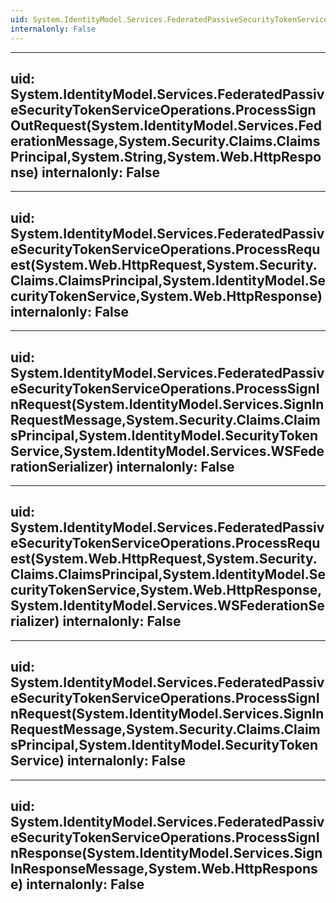 ```yaml
---
uid: System.IdentityModel.Services.FederatedPassiveSecurityTokenServiceOperations
internalonly: False
---
```


---
uid: System.IdentityModel.Services.FederatedPassiveSecurityTokenServiceOperations.ProcessSignOutRequest(System.IdentityModel.Services.FederationMessage,System.Security.Claims.ClaimsPrincipal,System.String,System.Web.HttpResponse)
internalonly: False
---

---
uid: System.IdentityModel.Services.FederatedPassiveSecurityTokenServiceOperations.ProcessRequest(System.Web.HttpRequest,System.Security.Claims.ClaimsPrincipal,System.IdentityModel.SecurityTokenService,System.Web.HttpResponse)
internalonly: False
---

---
uid: System.IdentityModel.Services.FederatedPassiveSecurityTokenServiceOperations.ProcessSignInRequest(System.IdentityModel.Services.SignInRequestMessage,System.Security.Claims.ClaimsPrincipal,System.IdentityModel.SecurityTokenService,System.IdentityModel.Services.WSFederationSerializer)
internalonly: False
---

---
uid: System.IdentityModel.Services.FederatedPassiveSecurityTokenServiceOperations.ProcessRequest(System.Web.HttpRequest,System.Security.Claims.ClaimsPrincipal,System.IdentityModel.SecurityTokenService,System.Web.HttpResponse,System.IdentityModel.Services.WSFederationSerializer)
internalonly: False
---

---
uid: System.IdentityModel.Services.FederatedPassiveSecurityTokenServiceOperations.ProcessSignInRequest(System.IdentityModel.Services.SignInRequestMessage,System.Security.Claims.ClaimsPrincipal,System.IdentityModel.SecurityTokenService)
internalonly: False
---

---
uid: System.IdentityModel.Services.FederatedPassiveSecurityTokenServiceOperations.ProcessSignInResponse(System.IdentityModel.Services.SignInResponseMessage,System.Web.HttpResponse)
internalonly: False
---
